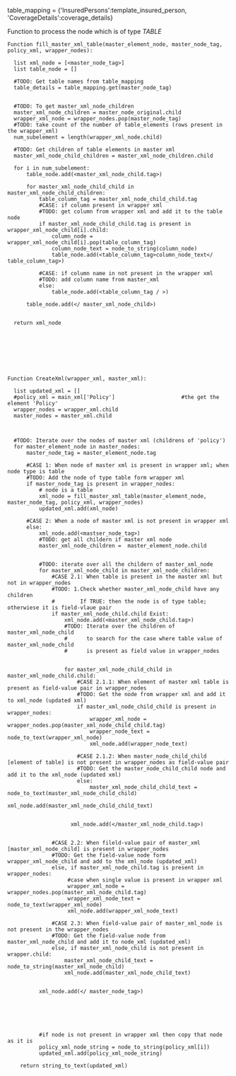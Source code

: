 table_mapping = {'InsuredPersons':template_insured_person,
             'CoverageDetails':coverage_details}

Function to process the node which is of type *TABLE*

    Function fill_master_xml_table(master_element_node, master_node_tag, policy_xml, wrapper_nodes):
    
      list xml_node = [<master_node_tag>]
      list table_node = []

      #TODO: Get table names from table_mapping
      table_details = table_mapping.get(master_node_tag)


      #TODO: To get master_xml_node_children
      master_xml_node_children = master_node_original.child
      wrapper_xml_node = wrapper_nodes.pop(master_node_tag)  
      #TODO: take count of the number of table_elements (rows present in the wrapper_xml)
      num_subelement = length(wrapper_xml_node.child)

      #TODO: Get children of table elements in master xml
      master_xml_node_child_children = master_xml_node_children.child

      for i in num_subelement:
          table_node.add(<master_xml_node_child.tag>)

          for master_xml_node_child_child in master_xml_node_child_children:
              table_column_tag = master_xml_node_child_child.tag
              #CASE: if column present in wrapper xml
              #TODO: get column from wrapper xml and add it to the table node
              if master_xml_node_child_child.tag is present in wrapper_xml_node_child[i].child:
                  column_node = wrapper_xml_node_child[i].pop(table_column_tag)
                  column_node_text = node_to_string(column_node)
                  table_node.add(<table_column_tag>column_node_text</ table_column_tag>)

              #CASE: if column name in not present in the wrapper xml
              #TODO: add column name from master_xml
              else:
                  table_node.add(<table_column_tag / >)

          table_node.add(</ master_xml_node_child>)  


      return xml_node

            
        
       
        
        


    Function CreateXml(wrapper_xml, master_xml):

      list updated_xml = []
      #policy_xml = main_xml['Policy']                     #the get the element 'Policy' 
      wrapper_nodes = wrapper_xml.child
      master_nodes = master_xml.child



      #TODO: Iterate over the nodes of master xml (childrens of 'policy')
      for master_element_node in master_nodes:
          master_node_tag = master_element_node.tag

          #CASE 1: When node of master xml is present in wrapper xml; when node type is table
          #TODO: Add the node of type table form wrapper xml
          if master_node_tag is present in wrapper_nodes:
              # node is a table
              xml_node = fill_master_xml_table(master_element_node, master_node_tag, policy_xml, wrapper_nodes)
              updated_xml.add(xml_node)

          #CASE 2: When a node of master xml is not present in wrapper xml
          else:
              xml_node.add(<mastser_node_tag>)
              #TODO: get all childern if master xml node
              master_xml_node_children =  master_element_node.child


              #TODO: iterate over all the childern of master_xml_node
              for master_xml_node_child in master_xml_node_children:
                  #CASE 2.1: When table is present in the master xml but not in wrapper_nodes
                  #TODO: 1.Check whether master_xml_node_child have any children
                  #        If TRUE: then the node is of type table; otherwiese it is field-vlaue pair
                  if master_xml_node_child.child Exist:
                      xml_node.add(<master_xml_node_child.tag>) 
                      #TODO: Iterate over the children of master_xml_node_child
                      #      to search for the case where table value of master_xml_node_child 
                      #      is present as field value in wrapper_nodes


                      for master_xml_node_child_child in master_xml_node_child.child:
                          #CASE 2.1.1: When element of master xml table is present as field-value pair in wrapper_nodes
                          #TODO: Get the node from wrapper xml and add it to xml_node (updated xml)
                          if master_xml_node_child_child is present in wrapper_nodes:
                              wrapper_xml_node = wrapper_nodes.pop(master_xml_node_child_child.tag)
                              wrapper_node_text = node_to_text(wrapper_xml_node)
                              xml_node.add(wrapper_node_text)

                          #CASE 2.1.2: When master_node_child_child [element of table] is not present in wrapper_nodes as field-value pair
                          #TODO: Get the master_node_child_child node and add it to the xml_node (updated xml)
                          else:
                              master_xml_node_child_child_text = node_to_text(master_xml_node_child_child)
                              xml_node.add(master_xml_node_child_child_text)


                        xml_node.add(</master_xml_node_child.tag>) 


                  #CASE 2.2: When fileld-value pair of master_xml [master_xml_node_child] is present in wrapper_nodes
                  #TODO: Get the field-value node form wrapper_xml_node_child and add to the xml_node (updated_xml)
                  else, if master_xml_node_child.tag is present in wrapper_nodes:
                       #case when single value is present in wrapper xml
                       wrapper_xml_node = wrapper_nodes.pop(master_xml_node_child.tag)
                       wrapper_xml_node_text = node_to_text(wrapper_xml_node)
                       xml_node.add(wrapper_xml_node_text)

                  #CASE 2.3: When field-value pair of master_xml_node is not present in the wrapper_nodes
                  #TODO: Get the field-value node from master_xml_node_child and add it to node_xml (updated_xml)
                  else, if master_xml_node_child is not present in wrapper.child:
                      master_xml_node_child_text = node_to_string(master_xml_node_child)
                      xml_node.add(master_xml_node_child_text)


              xml_node.add(</ master_node_tag>)    






              #if node is not present in wrapper xml then copy that node as it is
              policy_xml_node_string = node_to_string(policy_xml[i])
              updated_xml.add(policy_xml_node_string)

        return string_to_text(updated_xml)
 

